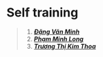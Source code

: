 # Self training
>1. [__*Đặng Văn Minh*__](https://github.com/LongPML/CS112.L21.KHCL/tree/main/SelfTraining/VanMinh)
>2. [__*Phạm Minh Long*__](https://github.com/LongPML/CS112.L21.KHCL/tree/main/SelfTraining/MinhLong)
>3. [__*Trương Thị Kim Thoa*__](https://github.com/LongPML/CS112.L21.KHCL/tree/main/SelfTraining/KimThoa) 
